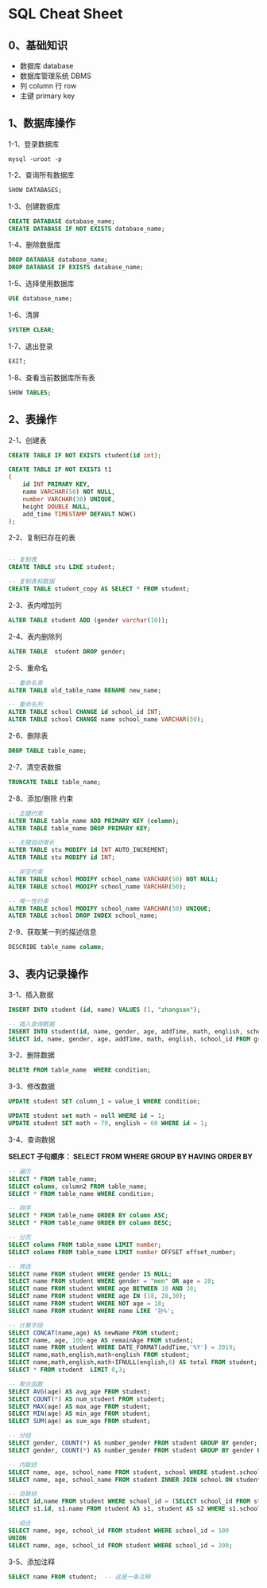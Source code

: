 # SQL Cheat Sheet

## 0、基础知识

- 数据库 database
- 数据库管理系统 DBMS
- 列 column 行 row
- 主键 primary key

## 1、数据库操作

1-1、登录数据库

```shell
mysql -uroot -p
```

1-2、查询所有数据库

```sql
SHOW DATABASES;
```

1-3、创建数据库

```sql
CREATE DATABASE database_name;
CREATE DATABASE IF NOT EXISTS database_name;
```

1-4、删除数据库

```sql
DROP DATABASE database_name;
DROP DATABASE IF EXISTS database_name;
```

1-5、选择使用数据库

```sql
USE database_name;
```

1-6、清屏

```sql
SYSTEM CLEAR;
```

1-7、退出登录

```sql
EXIT;
```

1-8、查看当前数据库所有表

```sql
SHOW TABLES;
```

## 2、表操作

2-1、创建表

```sql
CREATE TABLE IF NOT EXISTS student(id int);

CREATE TABLE IF NOT EXISTS t1
(
	id INT PRIMARY KEY,
	name VARCHAR(50) NOT NULL,
	number VARCHAR(30) UNIQUE,
	height DOUBLE NULL,
	add_time TIMESTAMP DEFAULT NOW()
);
```

2-2、复制已存在的表

```sql

-- 复制表
CREATE TABLE stu LIKE student;

-- 复制表和数据
CREATE TABLE student_copy AS SELECT * FROM student;
```

2-3、表内增加列

```sql
ALTER TABLE student ADD (gender varchar(10));
```

2-4、表内删除列

```sql
ALTER TABLE  student DROP gender;
```

2-5、重命名

```sql
-- 重命名表
ALTER TABLE old_table_name RENAME new_name;

-- 重命名列
ALTER TABLE school CHANGE id school_id INT;
ALTER TABLE school CHANGE name school_name VARCHAR(50);
```

2-6、删除表

```sql
DROP TABLE table_name;
```

2-7、清空表数据

```sql
TRUNCATE TABLE table_name;
```

2-8、添加/删除 约束

```sql
-- 主键约束
ALTER TABLE table_name ADD PRIMARY KEY (column);
ALTER TABLE table_name DROP PRIMARY KEY;

-- 主键自动增长
ALTER TABLE stu MODIFY id INT AUTO_INCREMENT;
ALTER TABLE stu MODIFY id INT;

-- 非空约束
ALTER TABLE school MODIFY school_name VARCHAR(50) NOT NULL;
ALTER TABLE school MODIFY school_name VARCHAR(50);

-- 唯一性约束
ALTER TABLE school MODIFY school_name VARCHAR(50) UNIQUE;
ALTER TABLE school DROP INDEX school_name;
```

2-9、获取某一列的描述信息

```sql
DESCRIBE table_name column;
```

##  3、表内记录操作

3-1、插入数据

```sql
INSERT INTO student (id, name) VALUES (1, "zhangsan");

-- 插入查询数据
INSERT INTO student(id, name, gender, age, addTime, math, english, school_id)
SELECT id, name, gender, age, addTime, math, english, school_id FROM graduated_student;
```

3-2、删除数据

```sql
DELETE FROM table_name  WHERE condition;
```

3-3、修改数据

```sql
UPDATE student SET column_1 = value_1 WHERE condition;

UPDATE student set math = null WHERE id = 1;
UPDATE student SET math = 79, english = 60 WHERE id = 1;
```

3-4、查询数据

**SELECT 子句顺序： SELECT FROM WHERE GROUP BY HAVING ORDER BY**

```sql
-- 遍历
SELECT * FROM table_name;
SELECT column, column2 FROM table_name;
SELECT * FROM table_name WHERE condition;

-- 排序
SELECT * FROM table_name ORDER BY column ASC;
SELECT * FROM table_name ORDER BY column DESC;

-- 分页
SELECT column FROM table_name LIMIT number;
SELECT column FROM table_name LIMIT number OFFSET offset_number;

-- 筛选
SELECT name FROM student WHERE gender IS NULL;
SELECT name FROM student WHERE gender = "men" OR age = 28;
SELECT name FROM student WHERE age BETWEEN 10 AND 30;
SELECT name FROM student WHERE age IN (18, 28,30);
SELECT name FROM student WHERE NOT age = 18;
SELECT name FROM student WHERE name LIKE '孙%';

-- 计算字段
SELECT CONCAT(name,age) AS newName FROM student;
SELECT name, age, 100-age AS remainAge FROM student;
SELECT name FROM student WHERE DATE_FORMAT(addTime,'%Y') = 2019;
SELECT name,math,english,math+english FROM student;
SELECT name,math,english,math+IFNULL(english,0) AS total FROM student;
SELECT * FROM student  LIMIT 0,3;

-- 聚合函数
SELECT AVG(age) AS avg_age FROM student;
SELECT COUNT(*) AS num_student FROM student;
SELECT MAX(age) AS max_age FROM student;
SELECT MIN(age) AS min_age FROM student;
SELECT SUM(age) as sum_age FROM student;

-- 分组
SELECT gender, COUNT(*) AS number_gender FROM student GROUP BY gender;
SELECT gender, COUNT(*) AS number_gender FROM student GROUP BY gender HAVING COUNT(*) > 2;

-- 内联结
SELECT name, age, school_name FROM student, school WHERE student.school_id = school.school_id;
SELECT name, age, school_name FROM student INNER JOIN school ON student.school_id = school.school_id;

-- 自联结
SELECT id,name FROM student WHERE school_id = (SELECT school_id FROM student WHERE name = "张三");
SELECT s1.id, s1.name FROM student AS s1, student AS s2 WHERE s1.school_id = s2.school_id AND s2.name = '张三';

-- 组合
SELECT name, age, school_id FROM student WHERE school_id = 100
UNION
SELECT name, age, school_id FROM student WHERE school_id = 200;
```


3-5、添加注释

```sql
SELECT name FROM student;  -- 这是一条注释
```



